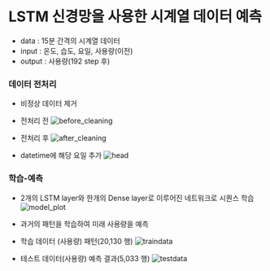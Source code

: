 # LSTM 신경망을 사용한 시계열 데이터 예측
* data : 15분 간격의 시계열 데이터
* input :  온도, 습도, 요일, 사용량(이전) 
* output : 사용량(192 step 후)

### 데이터 전처리
* 비정상 데이터 제거
* 전처리 전
![before_cleaning](https://user-images.githubusercontent.com/84064361/118604783-849f5280-b7f0-11eb-834a-95e274a0a924.png)

* 전처리 후
![after_cleaning](https://user-images.githubusercontent.com/84064361/118604787-86691600-b7f0-11eb-9ce1-edf92a2d251c.png)

* datetime에 해당 요일 추가
![head](https://user-images.githubusercontent.com/84064361/118622705-883bd500-b802-11eb-9da5-1a45bf3faf37.png)

### 학습-예측
* 2개의 LSTM layer와 한개의 Dense layer로 이루어진 네트워크로 시퀀스 학습
![model_plot](https://user-images.githubusercontent.com/84064361/118617182-596f3000-b7fd-11eb-8e98-b42115514782.png)

* 과거의 패턴을 학습하여 미래 사용량을 예측

* 학습 데이터 (사용량) 패턴(20,130 행)
![traindata](https://user-images.githubusercontent.com/84064361/118593837-52d3bf00-b7e3-11eb-8163-e4b6fad7a8bd.png)

* 테스트 데이터(사용량) 예측 결과(5,033 행)
![testdata](https://user-images.githubusercontent.com/84064361/118593842-55361900-b7e3-11eb-90ad-f7f2b36d5eb5.png)

